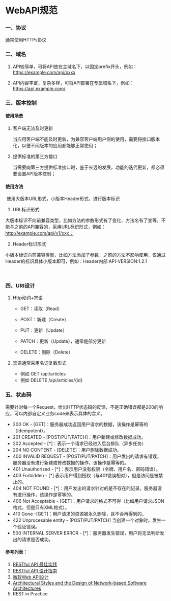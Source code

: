 # WebAPI规范

### 一、协议

通常使用HTTPs协议



### 二、域名

1. API较简单，可将API放在主域名下，以固定prefix开头，例如：https://example.com/api/xxxx

2. API内容丰富，复杂多样，可将API部署在专属域名下，例如：https://api.example.com/



### 三、版本控制

#### 使用场景

1. 客户端无法及时更新

   当应用客户端不能及时更新，为兼容客户端用户侧的使用，需要将接口版本化，以便不同版本的应用都能够正常使用；

2. 提供标准的第三方接口

   当需要向第三方提供标准接口时，鉴于长远的发展，功能的迭代更新，都必须要设置API版本控制；



#### 使用方法

​      使用大版本URL形式，小版本Header形式，进行版本标识

1. URL标识形式

​      大版本标识不向前兼容类型，比如方法的参数形式有了变化、方法名有了变等，不能与之前的API兼容的，采用URL标识形式，例如：http://example.com/api/v1/xxx；

2. Header标识形式

​    小版本标识向前兼容类型，比如方法添加了参数，之前的方法不影响使用，仅通过Header的标识具体小版本即可，例如：Header内部 API-VERSION:1.2.1

​    

### 四、URI设计

1. Http动词+宾语

   - GET：读取（Read） 

   - POST：新建（Create） 
   - PUT：更新（Update） 
   - PATCH：更新（Update），通常是部分更新 
   - DELETE：删除（Delete）

2. 宾语通常采用名词复数形式

   - 例如 GET /api/articles
   - 例如 DELETE /api/articles/{id}



### 五、状态码

​    需要针对每一个Request，给出HTTP状态码的反馈，不是正确错误都是200的响应，可以内部自定义业务code来表示具体的含义。

- 200 OK - [GET]：服务器成功返回用户请求的数据，该操作是幂等的（Idempotent）。
- 201 CREATED - [POST/PUT/PATCH]：用户新建或修改数据成功。
- 202 Accepted - [*]：表示一个请求已经进入后台排队（异步任务）
- 204 NO CONTENT - [DELETE]：用户删除数据成功。
- 400 INVALID REQUEST - [POST/PUT/PATCH]：用户发出的请求有错误，服务器没有进行新建或修改数据的操作，该操作是幂等的。
- 401 Unauthorized - [*]：表示用户没有权限（令牌、用户名、密码错误）。
- 403 Forbidden - [*] 表示用户得到授权（与401错误相对），但是访问是被禁止的。
- 404 NOT FOUND - [*]：用户发出的请求针对的是不存在的记录，服务器没有进行操作，该操作是幂等的。
- 406 Not Acceptable - [GET]：用户请求的格式不可得（比如用户请求JSON格式，但是只有XML格式）。
- 410 Gone -[GET]：用户请求的资源被永久删除，且不会再得到的。
- 422 Unprocesable entity - [POST/PUT/PATCH] 当创建一个对象时，发生一个验证错误。
- 500 INTERNAL SERVER ERROR - [*]：服务器发生错误，用户将无法判断发出的请求是否成功。



#### 参考列表：

1.  [RESTful API 最佳实践](http://www.ruanyifeng.com/blog/2018/10/restful-api-best-practices.html)
2. [RESTful API 设计指南](http://www.ruanyifeng.com/blog/2014/05/restful_api.html)
3. [微软Web API设计](https://docs.microsoft.com/en-us/azure/architecture/best-practices/api-design)
4. [Architectural Styles and the Design of Network-based Software Architectures](https://www.ics.uci.edu/~fielding/pubs/dissertation/abstract.htm)
5. REST in Practice

